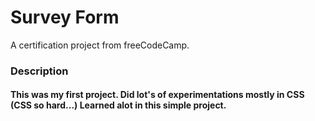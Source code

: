 # Survey Form
A certification project from freeCodeCamp.

### Description
#### This was my first project. Did lot's of experimentations mostly in CSS (CSS so hard...) Learned alot in this simple project.
